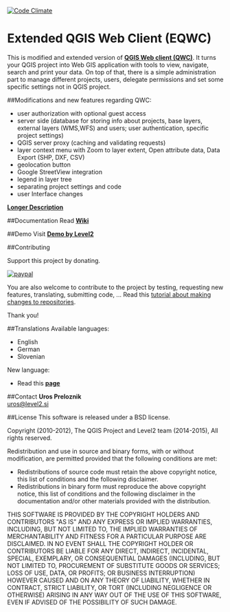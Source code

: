 [![Code Climate](https://codeclimate.com/github/uprel/gisapp/badges/gpa.svg)](https://codeclimate.com/github/uprel/gisapp)

Extended QGIS Web Client (EQWC)
===============================

This is modified and extended version of **[QGIS Web client (QWC)](https://github.com/qgis/QGIS-Web-Client)**.
It turns your QGIS project into Web GIS application with tools to view, navigate, search and print your data. On top of that, there is a simple administration part to manage different projects, users, delegate permissions and set some specific settings not in QGIS project.

##Modifications and new features regarding QWC:
* user authorization with optional guest access
* server side (database for storing info about projects, base layers, external layers (WMS,WFS) and users; user authentication, specific project settings)
* QGIS server proxy (caching and validating requests)
* layer context menu with Zoom to layer extent, Open attribute data, Data Export (SHP, DXF, CSV)
* geolocation button
* Google StreetView integration
* legend in layer tree
* separating project settings and code
* user Interface changes

**[Longer Description](http://level2.si/index.php/2015/06/14/whats-new-in-extended-qgis-web-client/)**

##Documentation
Read **[Wiki](../../wiki)**

##Demo
Visit **[Demo by Level2](http://level2.si/gisapp/eu_demo)**

##Contributing

Support this project by donating.

[![paypal](https://www.paypalobjects.com/en_US/i/btn/btn_donate_SM.gif)](https://www.paypal.com/cgi-bin/webscr?cmd=_s-xclick&hosted_button_id=3EV5P3XZQW84J)

You are also welcome to contribute to the project by testing, requesting new features, translating, submitting code, ...
Read this [tutorial about making changes to repositories](https://help.github.com/articles/fork-a-repo/).

Thank you!

##Translations
Available languages:
* English
* German
* Slovenian

New language:
* Read this **[page](../../wiki/6.-Translations)**


##Contact
**Uros Preloznik**<br>
uros@level2.si

##License
This software is released under a BSD license.

Copyright (2010-2012), The QGIS Project and Level2 team (2014-2015), All rights reserved.

Redistribution and use in source and binary forms, with or without modification, are permitted
provided that the following conditions are met:

- Redistributions of source code must retain the above copyright notice, this list of conditions
  and the following disclaimer.
- Redistributions in binary form must reproduce the above copyright notice, this list of conditions
  and the following disclaimer in the documentation and/or other materials provided with the distribution.

THIS SOFTWARE IS PROVIDED BY THE COPYRIGHT HOLDERS AND CONTRIBUTORS "AS IS" AND ANY EXPRESS OR
IMPLIED WARRANTIES, INCLUDING, BUT NOT LIMITED TO, THE IMPLIED WARRANTIES OF MERCHANTABILITY AND FITNESS
FOR A PARTICULAR PURPOSE ARE DISCLAIMED. IN NO EVENT SHALL THE COPYRIGHT HOLDER OR CONTRIBUTORS BE LIABLE
FOR ANY DIRECT, INDIRECT, INCIDENTAL, SPECIAL, EXEMPLARY, OR CONSEQUENTIAL DAMAGES (INCLUDING, BUT NOT
LIMITED TO, PROCUREMENT OF SUBSTITUTE GOODS OR SERVICES; LOSS OF USE, DATA, OR PROFITS; OR BUSINESS INTERRUPTION)
HOWEVER CAUSED AND ON ANY THEORY OF LIABILITY, WHETHER IN CONTRACT, STRICT LIABILITY, OR TORT
(INCLUDING NEGLIGENCE OR OTHERWISE) ARISING IN ANY WAY OUT OF THE USE OF THIS SOFTWARE, EVEN IF ADVISED OF
THE POSSIBILITY OF SUCH DAMAGE.
